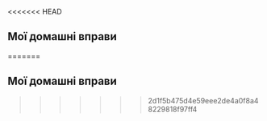 <<<<<<< HEAD
## Мої домашні вправи
=======
## Мої домашні вправи
>>>>>>> 2d1f5b475d4e59eee2de4a0f8a48229818f97ff4
